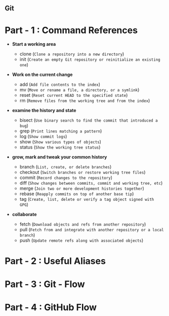 ## Git

# Part - 1 : Command References 

* **Start a working area**
   * clone (`Clone a repository into a new directory`) 
   * init (`Create an empty Git repository or reinitialize an existing one`)

* **Work on the current change**
   - add (`Add file contents to the index`)
   - mv (`Move or rename a file, a directory, or a symlink`)
   - reset (`Reset current HEAD to the specified state`)
   - rm (`Remove files from the working tree and from the index`)

- **examine the history and state**
    - bisect (`Use binary search to find the commit that introduced a bug`)
	- grep (`Print lines matching a pattern`)
	- log (`Show commit logs`)
	- show (`Show various types of objects`)
	- status (`Show the working tree status`)

- **grow, mark and tweak your common history**
    - branch (`List, create, or delete branches`)
	- checkout (`Switch branches or restore working tree files`)
	- commit (`Record changes to the repository`)
	- diff (`Show changes between commits, commit and working tree, etc`)
	- merge (`Join two or more development histories together`)
	- rebase (`Reapply commits on top of another base tip`)
	- tag (`Create, list, delete or verify a tag object signed with GPG`)

- **collaborate**
    - fetch (`Download objects and refs from another repository`) 
    - pull (`Fetch from and integrate with another repository or a local branch`)
    - push (`Update remote refs along with associated objects`)
 
# Part - 2 : Useful Aliases

# Part - 3 : Git - Flow

# Part - 4 : GitHub Flow 